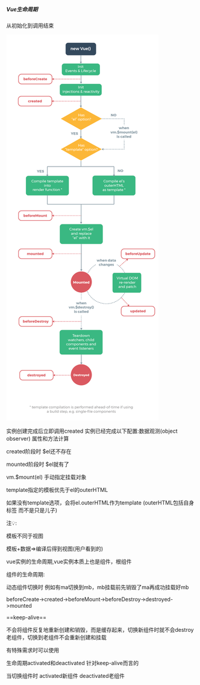 ##### Vue生命周期



从初始化到调用结束

![vuelifecycle](./vuelifecycle.png)



实例创建完成后立即调用created 实例已经完成以下配置:数据观测(object observer) 属性和方法计算	



created阶段时 $el还不存在

mounted阶段时 $el就有了



vm.$mount(el) 手动指定挂载对象





template指定的模板优先于el的outerHTML

如果没有template选项，会将el.outerHTML作为template (outerHTML包括自身标签 而不是只是儿子)



注💡:

模板不同于视图



模板+数据=>编译后得到视图(用户看到的)



vue实例的生命周期,vue实例本质上也是组件，根组件

组件的生命周期:

动态组件切换时 例如有ma切换到mb，mb挂载前先销毁了ma再成功挂载好mb

beforeCreate->created->beforeMount->beforeDestroy->destroyed->mounted



==keep-alive==

不会将组件反复地重新创建和销毁，而是缓存起来，切换新组件时就不会destroy老组件，切换到老组件不会重新创建和挂载

有特殊需求时可以使用



生命周期activated和deactivated 针对keep-alive而言的

当切换组件时 activated新组件 deactivated老组件



